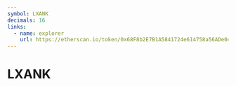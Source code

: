 ```yaml
---
symbol: LXANK
decimals: 16
links:
  - name: explorer
    url: https://etherscan.io/token/0x68F8b2E7B1A5841724e614758a56ADe0482F077e
---
```


# LXANK
